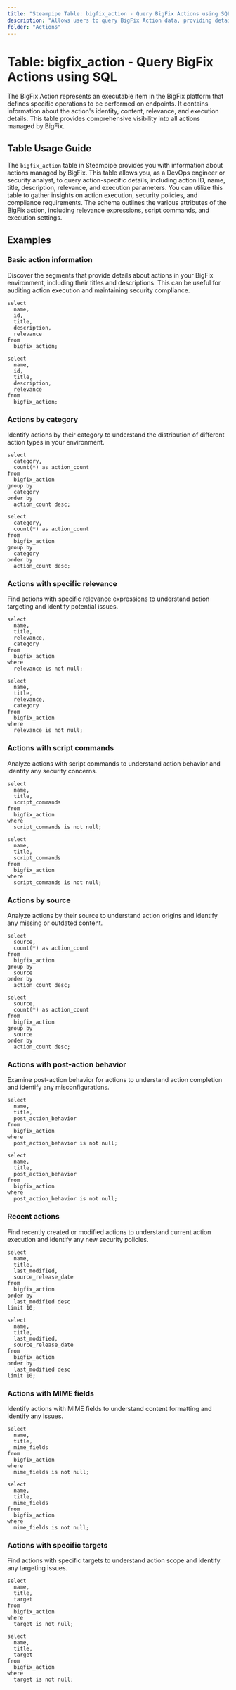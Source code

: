 ```yaml
---
title: "Steampipe Table: bigfix_action - Query BigFix Actions using SQL"
description: "Allows users to query BigFix Action data, providing details such as action ID, name, title, description, relevance, and more. This table is useful for action management, security audits, and operational troubleshooting."
folder: "Actions"
---
```


# Table: bigfix_action - Query BigFix Actions using SQL

The BigFix Action represents an executable item in the BigFix platform that defines specific operations to be performed on endpoints. It contains information about the action's identity, content, relevance, and execution details. This table provides comprehensive visibility into all actions managed by BigFix.

## Table Usage Guide

The `bigfix_action` table in Steampipe provides you with information about actions managed by BigFix. This table allows you, as a DevOps engineer or security analyst, to query action-specific details, including action ID, name, title, description, relevance, and execution parameters. You can utilize this table to gather insights on action execution, security policies, and compliance requirements. The schema outlines the various attributes of the BigFix action, including relevance expressions, script commands, and execution settings.

## Examples

### Basic action information
Discover the segments that provide details about actions in your BigFix environment, including their titles and descriptions. This can be useful for auditing action execution and maintaining security compliance.

```sql+postgres
select
  name,
  id,
  title,
  description,
  relevance
from
  bigfix_action;
```

```sql+sqlite
select
  name,
  id,
  title,
  description,
  relevance
from
  bigfix_action;
```

### Actions by category
Identify actions by their category to understand the distribution of different action types in your environment.

```sql+postgres
select
  category,
  count(*) as action_count
from
  bigfix_action
group by
  category
order by
  action_count desc;
```

```sql+sqlite
select
  category,
  count(*) as action_count
from
  bigfix_action
group by
  category
order by
  action_count desc;
```

### Actions with specific relevance
Find actions with specific relevance expressions to understand action targeting and identify potential issues.

```sql+postgres
select
  name,
  title,
  relevance,
  category
from
  bigfix_action
where
  relevance is not null;
```

```sql+sqlite
select
  name,
  title,
  relevance,
  category
from
  bigfix_action
where
  relevance is not null;
```

### Actions with script commands
Analyze actions with script commands to understand action behavior and identify any security concerns.

```sql+postgres
select
  name,
  title,
  script_commands
from
  bigfix_action
where
  script_commands is not null;
```

```sql+sqlite
select
  name,
  title,
  script_commands
from
  bigfix_action
where
  script_commands is not null;
```

### Actions by source
Analyze actions by their source to understand action origins and identify any missing or outdated content.

```sql+postgres
select
  source,
  count(*) as action_count
from
  bigfix_action
group by
  source
order by
  action_count desc;
```

```sql+sqlite
select
  source,
  count(*) as action_count
from
  bigfix_action
group by
  source
order by
  action_count desc;
```

### Actions with post-action behavior
Examine post-action behavior for actions to understand action completion and identify any misconfigurations.

```sql+postgres
select
  name,
  title,
  post_action_behavior
from
  bigfix_action
where
  post_action_behavior is not null;
```

```sql+sqlite
select
  name,
  title,
  post_action_behavior
from
  bigfix_action
where
  post_action_behavior is not null;
```

### Recent actions
Find recently created or modified actions to understand current action execution and identify any new security policies.

```sql+postgres
select
  name,
  title,
  last_modified,
  source_release_date
from
  bigfix_action
order by
  last_modified desc
limit 10;
```

```sql+sqlite
select
  name,
  title,
  last_modified,
  source_release_date
from
  bigfix_action
order by
  last_modified desc
limit 10;
```

### Actions with MIME fields
Identify actions with MIME fields to understand content formatting and identify any issues.

```sql+postgres
select
  name,
  title,
  mime_fields
from
  bigfix_action
where
  mime_fields is not null;
```

```sql+sqlite
select
  name,
  title,
  mime_fields
from
  bigfix_action
where
  mime_fields is not null;
```

### Actions with specific targets
Find actions with specific targets to understand action scope and identify any targeting issues.

```sql+postgres
select
  name,
  title,
  target
from
  bigfix_action
where
  target is not null;
```

```sql+sqlite
select
  name,
  title,
  target
from
  bigfix_action
where
  target is not null;
```
